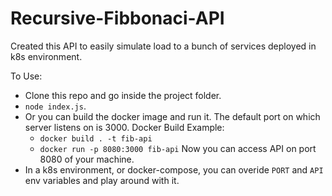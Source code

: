 # Recursive-Fibbonaci-API

Created this API to easily simulate load to a bunch of services deployed in k8s environment.

To Use:
- Clone this repo and go inside the project folder.
- `node index.js`.
- Or you can build the docker image and run it. The default port on which server listens on is 3000.
  Docker Build Example:
  - `docker build . -t fib-api`
  - `docker run -p 8080:3000 fib-api`
  Now you can access API on port 8080 of your machine.
- In a k8s environment, or docker-compose, you can overide `PORT` and `API` env variables and play around with it.
